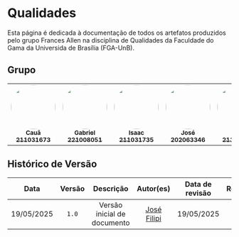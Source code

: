 # Qualidades

Esta página é dedicada à documentação de todos os artefatos produzidos pelo grupo Frances Allen na disciplina de Qualidades da Faculdade do Gama da Universida de Brasília (FGA-UnB).
## Grupo
<table>
  <tr>
      <td align="center">
        <a href="https://github.com/CauaMatheus">
          <img style="border-radius: 50%;" src="https://github.com/CauaMatheus.png" width="100px;" alt=""/><br />
          <sub><b>Cauã</b></sub><br/>
          <sub><b>211031673</b></sub>
        </a>
      </td>
      <td align="center">
        <a href="https://github.com/GabrielCastelo-31">
          <img style="border-radius: 50%;" src="https://github.com/GabrielCastelo-31.png" width="100px;" alt=""/><br />
          <sub><b>Gabriel</b></sub><br/>
          <sub><b>221008051</b></sub>
        </a>
      </td>
      <td align="center">
        <a href="https://github.com/IsaacLusca">
          <img style="border-radius: 50%;" src="https://github.com/IsaacLusca.png" width="100px;" alt=""/><br />
          <sub><b>Isaac</b></sub><br/>
          <sub><b>211031735</b></sub>
        </a>
      </td>
      <td align="center">
        <a href="https://github.com/JoseFilipi">
          <img style="border-radius: 50%;" src="https://github.com/JoseFilipi.png" width="100px;" alt=""/><br />
          <sub><b>José</b></sub><br/>
          <sub><b>202063346</b></sub>
        </a>
      </td>
      <td align="center">
        <a href="https://github.com/marialuisa214">
          <img style="border-radius: 50%;" src="https://github.com/marialuisa214.png" width="100px;" alt=""/><br />
          <sub><b>Maria</b></sub><br/>
          <sub><b>211039617</b></sub>
        </a>
      </td>
      <td align="center">
        <a href="https://github.com/sebazac332">
          <img style="border-radius: 50%;" src="https://github.com/sebazac332.png" width="100px;" alt=""/><br />
          <sub><b>Sebastian</b></sub><br/>
          <sub><b>211006957</b></sub>
        </a>
      </td>
  </tr>
</table>

## Histórico de Versão
| Data | Versão | Descrição | Autor(es) | Data de revisão | Revisor(es) |
| :-: | :-: | :-: | :-: | :-: | :-: |
| 19/05/2025 | `1.0`  | Versão inicial de documento | [José Filipi](https://github.com/JoseFilipi) | 19/05/2025 | [Cauã Corrêa](https://github.com/CauaMatheus) | 